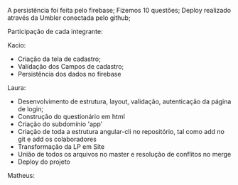 A persistência foi feita pelo firebase;
Fizemos 10 questões;
Deploy realizado através da Umbler conectada pelo github;

Participação de cada integrante:

Kacio:
- Criação da tela de cadastro;
- Validação dos Campos de cadastro;
- Persistência dos dados no firebase

Laura:
- Desenvolvimento de estrutura, layout, validação, autenticação da página de login;
- Construção do questionário em html
- Criação do subdomínio 'app'
- Criação de toda a estrutura angular-cli no repositório, tal como add no git e add os colaboradores
- Transformação da LP em Site
- União de todos os arquivos no master e resolução de conflitos no merge
- Deploy do projeto


Matheus:
